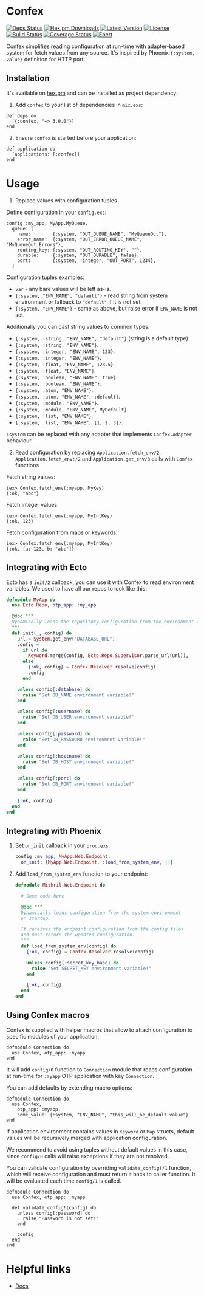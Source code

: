 # Confex

[![Deps Status](https://beta.hexfaktor.org/badge/all/github/Nebo15/confex.svg)](https://beta.hexfaktor.org/github/Nebo15/confex) [![Hex.pm Downloads](https://img.shields.io/hexpm/dw/confex.svg?maxAge=3600)](https://hex.pm/packages/confex) [![Latest Version](https://img.shields.io/hexpm/v/confex.svg?maxAge=3600)](https://hex.pm/packages/confex) [![License](https://img.shields.io/hexpm/l/confex.svg?maxAge=3600)](https://hex.pm/packages/confex) [![Build Status](https://travis-ci.org/Nebo15/confex.svg?branch=master)](https://travis-ci.org/Nebo15/confex) [![Coverage Status](https://coveralls.io/repos/github/Nebo15/confex/badge.svg?branch=master)](https://coveralls.io/github/Nebo15/confex?branch=master) [![Ebert](https://ebertapp.io/github/Nebo15/confex.svg)](https://ebertapp.io/github/Nebo15/confex)

Confex simplifies reading configuration at run-time with adapter-based system for fetch values from any source.
It's inspired by Phoenix `{:system, value}` definition for HTTP port.

## Installation

It's available on [hex.pm](https://hex.pm/packages/confex) and can be installed as project dependency:

  1. Add `confex` to your list of dependencies in `mix.exs`:

    def deps do
      [{:confex, "~> 3.0.0"}]
    end

  2. Ensure `confex` is started before your application:

    def application do
      [applications: [:confex]]
    end

# Usage

1. Replace values with configuration tuples

  Define configuration in your `config.exs`:

    config :my_app, MyApp.MyQueue,
      queue: [
        name:        {:system, "OUT_QUEUE_NAME", "MyQueueOut"},
        error_name:  {:system, "OUT_ERROR_QUEUE_NAME", "MyQueueOut.Errors"},
        routing_key: {:system, "OUT_ROUTING_KEY", ""},
        durable:     {:system, "OUT_DURABLE", false},
        port:        {:system, :integer, "OUT_PORT", 1234},
      ]

  Configuration tuples examples:

  * `var` - any bare values will be left as-is.
  * `{:system, "ENV_NAME", "default"}` - read string from system environment or fallback to `"default"` if it is not set.
  * `{:system, "ENV_NAME"}` - same as above, but raise error if `ENV_NAME` is not set.

  Additionally you can cast string values to common types:

  * `{:system, :string, "ENV_NAME", "default"}` (string is a default type).
  * `{:system, :string, "ENV_NAME"}`.
  * `{:system, :integer, "ENV_NAME", 123}`.
  * `{:system, :integer, "ENV_NAME"}`.
  * `{:system, :float, "ENV_NAME", 123.5}`.
  * `{:system, :float, "ENV_NAME"}`.
  * `{:system, :boolean, "ENV_NAME", true}`.
  * `{:system, :boolean, "ENV_NAME"}`.
  * `{:system, :atom, "ENV_NAME"}`.
  * `{:system, :atom, "ENV_NAME", :default}`.
  * `{:system, :module, "ENV_NAME"}`.
  * `{:system, :module, "ENV_NAME", MyDefault}`.
  * `{:system, :list, "ENV_NAME"}`.
  * `{:system, :list, "ENV_NAME", [1, 2, 3]}`.

  `:system` can be replaced with any adapter that implements `Confex.Adapter` behaviour.

2. Read configuration by replacing `Application.fetch_env/2`, `Application.fetch_env!/2` and `Application.get_env/3` calls with `Confex` functions

  Fetch string values:

    iex> Confex.fetch_env(:myapp, MyKey)
    {:ok, "abc"}

  Fetch integer values:

    iex> Confex.fetch_env(:myapp, MyIntKey)
    {:ok, 123}

  Fetch configuration from maps or keywords:

    iex> Confex.fetch_env(:myapp, MyIntKey)
    {:ok, [a: 123, b: "abc"]}

## Integrating with Ecto

Ecto has a `init/2` callback, you can use it with Confex to read environment variables. We used to have all our repos to look like this:

```elixir
defmodule MyApp do
  use Ecto.Repo, otp_app: :my_app

  @doc """
  Dynamically loads the repository configuration from the environment variables.
  """
  def init(_, config) do
    url = System.get_env("DATABASE_URL")
    config =
      if url do
        Keyword.merge(config, Ecto.Repo.Supervisor.parse_url(url)),
      else
        {:ok, config} = Confex.Resolver.resolve(config)
        config
      end

    unless config[:database] do
      raise "Set DB_NAME environment variable!"
    end

    unless config[:username] do
      raise "Set DB_USER environment variable!"
    end

    unless config[:password] do
      raise "Set DB_PASSWORD environment variable!"
    end

    unless config[:hostname] do
      raise "Set DB_HOST environment variable!"
    end

    unless config[:port] do
      raise "Set DB_PORT environment variable!"
    end

    {:ok, config}
  end
end
```

## Integrating with Phoenix

1. Set `on_init` callback in your `prod.exs`:

    ```elixir
    config :my_app, MyApp.Web.Endpoint,
      on_init: {MyApp.Web.Endpoint, :load_from_system_env, []}
    ```

2. Add `load_from_system_env` function to your endpoint:

    ```elixir
    defmodule Mithril.Web.Endpoint do

      # Some code here

      @doc """
      Dynamically loads configuration from the system environment
      on startup.

      It receives the endpoint configuration from the config files
      and must return the updated configuration.
      """
      def load_from_system_env(config) do
        {:ok, config} = Confex.Resolver.resolve(config)

        unless config[:secret_key_base] do
          raise "Set SECRET_KEY environment variable!"
        end

        {:ok, config}
      end
    end
    ```

## Using Confex macros

Confex is supplied with helper macros that allow to attach configuration to specific modules of your application.

    defmodule Connection do
      use Confex, otp_app: :myapp
    end

  It will add `config/0` function to `Connection` module that reads configuration at run-time for `:myapp` OTP application with key `Connection`.

You can add defaults by extending macro options:

    defmodule Connection do
      use Confex,
        otp_app: :myapp,
        some_value: {:system, "ENV_NAME", "this_will_be_default value"}
    end

  If application environment contains values in `Keyword` or `Map` structs, default values will be recursively merged with application configuration.

  We recommend to avoid using tuples without default values in this case, since `config/0` calls will raise exceptions if they are not resolved.

You can validate configuration by overriding `validate_config!/1` function, which will receive configuration and must return it back to caller function. It will be evaluated each time `config/1` is called.

    defmodule Connection do
      use Confex, otp_app: :myapp

      def validate_config!(config) do
        unless config[:password] do
          raise "Password is not set!"
        end

        config
      end
    end

# Helpful links

* [Docs](https://hexdocs.pm/confex)
